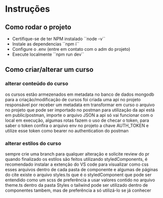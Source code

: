 <h1>Instruções</h1>

<h2>Como rodar o projeto</h2>

<ul>
  <li>Certifique-se de ter NPM instalado ``node -v``</li>
  <li>Instale as dependencias ``npm i``</li>
  <li>Configure o .env (entre em contato com o adm do projeto)</li>
  <li>Execute localmente ``npm run dev``</li>
</ul>


<h2>Como criar/alterar um curso</h2>

<h3>alterar conteúdo do curso</h3>
os cursos estão armezenados em metadata no banco de dados mongodb
para a criação/modificação de cursos foi criada uma api no projeto responsável por receber um metadata em transformar em curso
o arquivo no projeto que pode ser importado no postman para utilização da api está em public/postman, importe o arquivo JSON
a api só vai funcionar com o local em execução, algumas rotas fazem o uso de checar o token, 
para saber o token confira o arquivo env no projeto a chave AUTH_TOKEN e utilize esse token como bearer no authentication do postman

<h3>alterar estilos do curso</h3>
sempre crie uma branch para qualquer alteração e solicite review do pr quando finalizado
os estilos são feitos utilizando styledComponents, é recomendado instalar a extenção do VS code para visualizar como css esses arquivos
dentro de cada pasta de componente e algumas de páginas do cite existe o arquivo styles.ts que é o styledComponent que pode ser entendido como um scss
de preferência a usar valores contido no arquivo theme.ts dentro da pasta Styles
o tailwind pode ser utilizado dentro de componentes tambem, mas de preferência a só utilizá-lo se já conhecer

